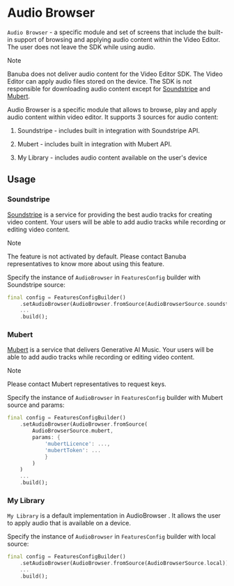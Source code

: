# Audio Browser

```Audio Browser``` - a specific module and set of screens that include the built-in support of browsing and applying audio content within the Video Editor. The user does not leave the SDK while using audio.

> [!NOTE]
> Banuba does not deliver audio content for the Video Editor SDK.
The Video Editor can apply audio files stored on the device. The SDK is not responsible for downloading audio content except for [Soundstripe](https://www.soundstripe.com/) and [Mubert](https://mubert.com/).

Audio Browser is a specific module that allows to browse, play and apply audio content within video editor.
It supports 3 sources for audio content:

1. Soundstripe - includes built in integration with Soundstripe API.

2. Mubert - includes built in integration with Mubert API.

3. My Library - includes audio content available on the user's device

## Usage

### Soundstripe

[Soundstripe](https://www.soundstripe.com/) is a service for providing the best audio tracks for creating video content. Your users will be able to add audio tracks while recording or editing video content.

> [!NOTE]
> The feature is not activated by default.
> Please contact Banuba representatives to know more about using this feature.

Specify the instance of ```AudioBrowser``` in ```FeaturesConfig``` builder with Soundstripe source:

```dart
final config = FeaturesConfigBuilder()
    .setAudioBrowser(AudioBrowser.fromSource(AudioBrowserSource.soundstripe))
    ...
    .build();
```

### Mubert

[Mubert](https://mubert.com/) is a service that delivers Generative AI Music. Your users will be able to add audio tracks while recording or editing video content.

> [!NOTE]
> Please contact Mubert representatives to request keys.

Specify the instance of ```AudioBrowser``` in ```FeaturesConfig``` builder with Mubert source and params:

```dart
final config = FeaturesConfigBuilder()
    .setAudioBrowser(AudioBrowser.fromSource(
        AudioBrowserSource.mubert, 
        params: {
            'mubertLicence': ..., 
            'mubertToken': ...
            }
        )
    )
    ...
    .build();
```

### My Library 

```My Library``` is a default implementation in AudioBrowser . It allows the user to apply audio that is available on a device.

Specify the instance of ```AudioBrowser``` in ```FeaturesConfig``` builder with local source: 

```dart
final config = FeaturesConfigBuilder()
    .setAudioBrowser(AudioBrowser.fromSource(AudioBrowserSource.local))
    ...
    .build();
```
